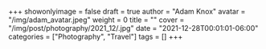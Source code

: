 +++
showonlyimage = false
draft = true
author = "Adam Knox"
avatar = "/img/adam_avatar.jpeg"
weight = 0
title = ""
cover = "/img/post/photography/2021_12/.jpg"
date = "2021-12-28T00:01:01-06:00"
categories = ["Photography", "Travel"]
tags = []
+++
<!--more-->
